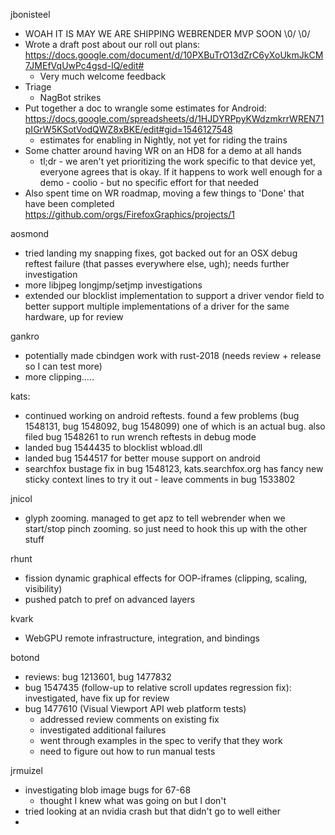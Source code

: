 jbonisteel
  * WOAH IT IS MAY WE ARE SHIPPING WEBRENDER MVP SOON \0/ \0/ 
  * Wrote a draft post about our roll out plans: https://docs.google.com/document/d/10PXBuTrO13dZrC6yXoUkmJkCM7JMEfVqUwPc4gsd-IQ/edit#
    * Very much welcome feedback
  * Triage 
    * NagBot strikes  
  * Put together a doc to wrangle some estimates for Android: https://docs.google.com/spreadsheets/d/1HJDYRPpyKWdzmkrrWREN71pIGrW5KSotVodQWZ8xBKE/edit#gid=1546127548
    * estimates for enabling in Nightly, not yet for riding the trains
  * Some chatter around having WR on an HD8 for a demo at all hands
    * tl;dr - we aren't yet prioritizing the work specific to that device yet, everyone agrees that is okay. If it happens to work well enough for a demo - coolio - but no specific effort for that needed
  * Also spent time on WR roadmap, moving a few things to 'Done' that have been completed https://github.com/orgs/FirefoxGraphics/projects/1

aosmond
  * tried landing my snapping fixes, got backed out for an OSX debug reftest failure (that passes everywhere else, ugh); needs further investigation
  * more libjpeg longjmp/setjmp investigations
  * extended our blocklist implementation to support a driver vendor field to better support multiple implementations of a driver for the same hardware, up for review

gankro
  * potentially made cbindgen work with rust-2018 (needs review + release so I can test more)
  * more clipping.....

kats:
  * continued working on android reftests. found a few problems (bug 1548131, bug 1548092, bug 1548099) one of which is an actual bug. also filed bug 1548261 to run wrench reftests in debug mode
  * landed bug 1544435 to blocklist wbload.dll
  * landed bug 1544517 for better mouse support on android
  * searchfox bustage fix in bug 1548123, kats.searchfox.org has fancy new sticky context lines to try it out - leave comments in bug 1533802

jnicol
  * glyph zooming. managed to get apz to tell webrender when we start/stop pinch zooming. so just need to hook this up with the other stuff

rhunt
  * fission dynamic graphical effects for OOP-iframes (clipping, scaling, visibility)
  * pushed patch to pref on advanced layers

kvark
  * WebGPU remote infrastructure, integration, and bindings

botond
  * reviews: bug 1213601, bug 1477832 
  * bug 1547435 (follow-up to relative scroll updates regression fix): investigated, have fix up for review 
  * bug 1477610 (Visual Viewport API web platform tests) 
    * addressed review comments on existing fix 
    * investigated additional failures 
    * went through examples in the spec to verify that they work 
    * need to figure out how to run manual tests

jrmuizel
  * investigating blob image bugs for 67-68
    * thought I knew what was going on but I don't
  * tried looking at an nvidia crash but that didn't go to well either
  * 

